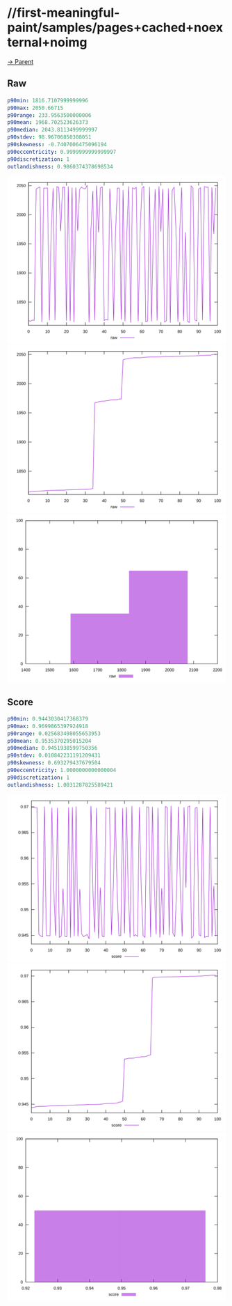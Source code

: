 
# //first-meaningful-paint/samples/pages+cached+noexternal+noimg

[→ Parent](../..)


## Raw


```yaml
p90min: 1816.7107999999996
p90max: 2050.66715
p90range: 233.9563500000006
p90mean: 1968.702523626373
p90median: 2043.8113499999997
p90stdev: 98.96706850308051
p90skewness: -0.7407006475096194
p90eccentricity: 0.9999999999999997
p90discretization: 1
outlandishness: 0.9860374378698534

```

![PLOT: raw-values](./raw/values.svg)![PLOT: raw-sorted](./raw/sorted.svg)![PLOT: raw-histogram](./raw/histogram.svg)
## Score


```yaml
p90min: 0.9443030417368379
p90max: 0.9699865397924918
p90range: 0.025683498055653953
p90mean: 0.9535370295015204
p90median: 0.9451938599750356
p90stdev: 0.010842231191209431
p90skewness: 0.693279437679504
p90eccentricity: 1.0000000000000004
p90discretization: 1
outlandishness: 1.0031287825589421

```

![PLOT: score-values](./score/values.svg)![PLOT: score-sorted](./score/sorted.svg)![PLOT: score-histogram](./score/histogram.svg)